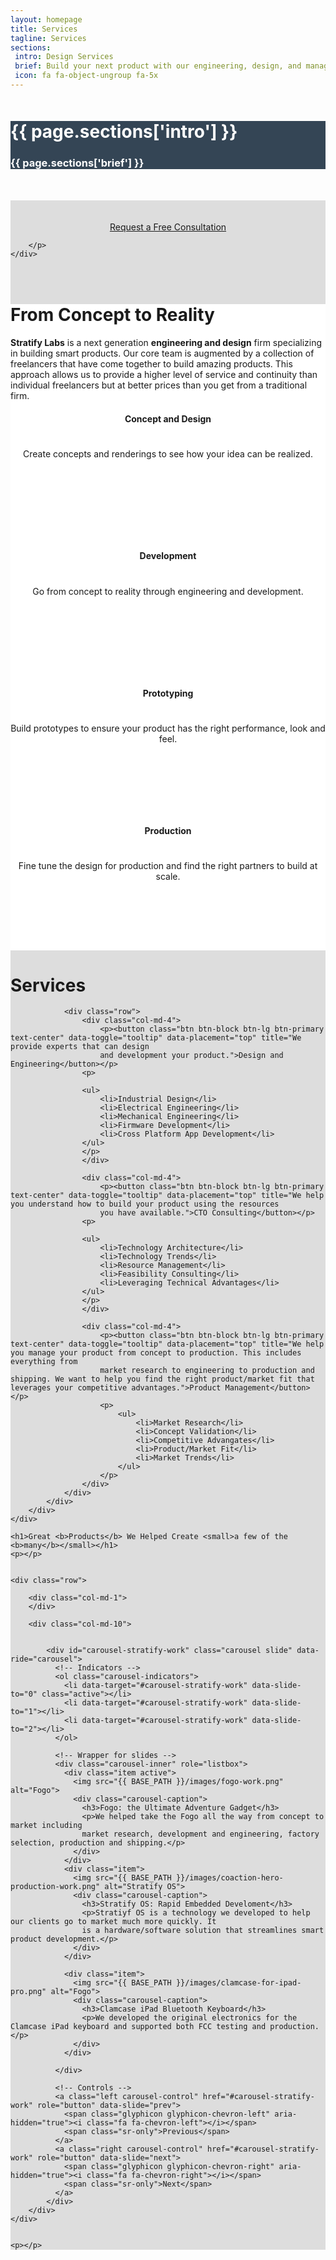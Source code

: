 ```yaml
---
layout: homepage
title: Services
tagline: Services
sections:
 intro: Design Services
 brief: Build your next product with our engineering, design, and management consulting services
 icon: fa fa-object-ungroup fa-5x
---
```


<div style="background: #344555; color: #fff;">
<div class="container">
	<div class="row" style="margin-top: 50px; margin-bottom: 50px;">
		<div class="col-md-3 text-center">
			<h1><i class="{{ page.sections['icon'] }}"></i></h1>
		</div>
		<div class="col-md-9">
			<h1><b>{{ page.sections['intro'] }}</b></h1>
			<h3>{{ page.sections['brief'] }}</h3>
		</div>
	</div>
</div>
</div>

<div style="background: #ddd;">
	<div class="container" style="padding-top: 20px; padding-bottom: 20px;">
		<p>
			<center>
				<a class="btn btn-lg btn-success" href="{{ BASE_PATH }}/contact-us">Request a Free Consultation</a>
			</center>

		</p>
	</div>
</div>

<div style="background: #fff;">
	<div class="container">
	<h1>From Concept to <b>Reality</b></h1>
	<p><b>Stratify Labs</b> is a next generation <b>engineering and design</b> firm specializing in building smart products. Our core team is augmented by a collection of freelancers that have come together to build amazing products. This approach allows us to provide a higher level of service and continuity than individual freelancers but at better prices than you get from a traditional firm.</p>
		<div class="row" style="margin-top: 20px; margin-bottom: 20px; text-align: center">
			<div class="col-md-3">
				<div class="alert alert-danger" style="height:200px">
					<h4>Concept and Design</h4>
					<h1><b><i class="fa fa-pencil-square-o"></i></b></h1>
					<p>Create concepts and renderings to see how your idea 
					can be realized.</p>
				</div>
			</div>
			<div class="col-md-3">
				<div class="alert alert-warning" style="height:200px">
					<h4>Development</h4>
					<h1><b><i class="fa fa-object-ungroup"></i></b></h1>
					<p>Go from concept to reality through engineering and
					development.</p>
				</div>
			</div>
			<div class="col-md-3">
				<div class="alert alert-info" style="height:200px">
					<h4>Prototyping</h4>
					<h1><b><i class="fa fa-wrench"></i></b></h1>
					<p>Build prototypes to ensure your product has the right 
					performance, look and feel.</p>
				</div>
			</div>
			<div class="col-md-3">
				<div class="alert alert-success" style="height:200px">
					<h4>Production</h4>
					<h1><b><i class="fa fa-cube"></i></b></h1>
					<p>Fine tune the design for production and find the right 
					partners to build at scale.</p>
				</div>
			</div>
		</div>
	</div>
</div>



<div style="background: #ddd;">
	<div class="container">
		<div class="row" style="margin-top: 20px; margin-bottom: 20px;">
			<div class="col-md-12">
				<h1><b>Services</b></h1>


				<div class="row">
					<div class="col-md-4">
						<p><button class="btn btn-block btn-lg btn-primary text-center" data-toggle="tooltip" data-placement="top" title="We provide experts that can design
						and development your product.">Design and Engineering</button></p>
					<p>

					<ul>
						<li>Industrial Design</li>
						<li>Electrical Engineering</li>
						<li>Mechanical Engineering</li>
						<li>Firmware Development</li>
						<li>Cross Platform App Development</li>
					</ul>
					</p>
					</div>

					<div class="col-md-4">
						<p><button class="btn btn-block btn-lg btn-primary text-center" data-toggle="tooltip" data-placement="top" title="We help you understand how to build your product using the resources
						you have available.">CTO Consulting</button></p>
					<p>

					<ul>
						<li>Technology Architecture</li>
						<li>Technology Trends</li>
						<li>Resource Management</li>
						<li>Feasibility Consulting</li>
						<li>Leveraging Technical Advantages</li>
					</ul>
					</p>
					</div>

					<div class="col-md-4">
						<p><button class="btn btn-block btn-lg btn-primary text-center" data-toggle="tooltip" data-placement="top" title="We help you manage your product from concept to production. This includes everything from
						market research to engineering to production and shipping. We want to help you find the right product/market fit that leverages your competitive advantages.">Product Management</button></p>
						<p>
							<ul>
								<li>Market Research</li>
								<li>Concept Validation</li>
								<li>Competitive Advangates</li>
								<li>Product/Market Fit</li>
								<li>Market Trends</li>
							</ul>
						</p>
					</div>
				</div>
			</div>
		</div>
	</div>
</div>

<div class="container">

	<h1>Great <b>Products</b> We Helped Create <small>a few of the <b>many</b></small></h1>
	<p></p>


	<div class="row">

		<div class="col-md-1">
		</div>

		<div class="col-md-10">


			<div id="carousel-stratify-work" class="carousel slide" data-ride="carousel">
			  <!-- Indicators -->
			  <ol class="carousel-indicators">
			    <li data-target="#carousel-stratify-work" data-slide-to="0" class="active"></li>
			    <li data-target="#carousel-stratify-work" data-slide-to="1"></li>
			    <li data-target="#carousel-stratify-work" data-slide-to="2"></li>
			  </ol>

			  <!-- Wrapper for slides -->
			  <div class="carousel-inner" role="listbox">
			    <div class="item active">
			      <img src="{{ BASE_PATH }}/images/fogo-work.png" alt="Fogo">
			      <div class="carousel-caption">
			        <h3>Fogo: the Ultimate Adventure Gadget</h3>
			        <p>We helped take the Fogo all the way from concept to market including
			       	market research, development and engineering, factory selection, production and shipping.</p>
			      </div>
			    </div>
			    <div class="item">
			      <img src="{{ BASE_PATH }}/images/coaction-hero-production-work.png" alt="Stratify OS">
			      <div class="carousel-caption">
			       	<h3>Stratify OS: Rapid Embedded Develoment</h3>
			        <p>Stratiyf OS is a technology we developed to help our clients go to market much more quickly. It
			        is a hardware/software solution that streamlines smart product development.</p>
			      </div>
			    </div>

			   	<div class="item">
			      <img src="{{ BASE_PATH }}/images/clamcase-for-ipad-pro.png" alt="Fogo">
			      <div class="carousel-caption">
			       	<h3>Clamcase iPad Bluetooth Keyboard</h3>
			        <p>We developed the original electronics for the Clamcase iPad keyboard and supported both FCC testing and production.</p>
			      </div>
			    </div>
			
			  </div>

			  <!-- Controls -->
			  <a class="left carousel-control" href="#carousel-stratify-work" role="button" data-slide="prev">
		    	<span class="glyphicon glyphicon-chevron-left" aria-hidden="true"><i class="fa fa-chevron-left"></i></span>
			    <span class="sr-only">Previous</span>
			  </a>
			  <a class="right carousel-control" href="#carousel-stratify-work" role="button" data-slide="next">
		    	<span class="glyphicon glyphicon-chevron-right" aria-hidden="true"><i class="fa fa-chevron-right"></i></span>
			    <span class="sr-only">Next</span>
			  </a>
			</div>
		</div>
	</div>


	<p></p>

</div>





